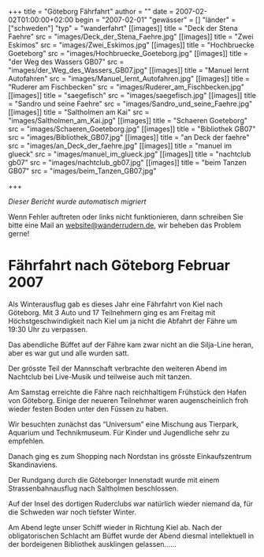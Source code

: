 +++
title = "Göteborg Fährfahrt"
author = ""
date = 2007-02-02T01:00:00+02:00
begin = "2007-02-01"
"gewässer" = []
"länder" = ["schweden"]
"typ" = "wanderfahrt"
[[images]]
title = "Deck der Stena Faehre"
src = "images/Deck_der_Stena_Faehre.jpg"
[[images]]
title = "Zwei Eskimos"
src = "images/Zwei_Eskimos.jpg"
[[images]]
title = "Hochbruecke Goeteborg"
src = "images/Hochbruecke_Goeteborg.jpg"
[[images]]
title = "der Weg des Wassers GB07"
src = "images/der_Weg_des_Wassers_GB07.jpg"
[[images]]
title = "Manuel lernt Autofahren"
src = "images/Manuel_lernt_Autofahren.jpg"
[[images]]
title = "Ruderer am Fischbecken"
src = "images/Ruderer_am_Fischbecken.jpg"
[[images]]
title = "saegefisch"
src = "images/saegefisch.jpg"
[[images]]
title = "Sandro und seine Faehre"
src = "images/Sandro_und_seine_Faehre.jpg"
[[images]]
title = "Saltholmen am Kai"
src = "images/Saltholmen_am_Kai.jpg"
[[images]]
title = "Schaeren Goeteborg"
src = "images/Schaeren_Goeteborg.jpg"
[[images]]
title = "Bibliothek GB07"
src = "images/Bibliothek_GB07.jpg"
[[images]]
title = "an Deck der faehre"
src = "images/an_Deck_der_faehre.jpg"
[[images]]
title = "manuel im glueck"
src = "images/manuel_im_glueck.jpg"
[[images]]
title = "nachtclub gb07"
src = "images/nachtclub_gb07.jpg"
[[images]]
title = "beim Tanzen GB07"
src = "images/beim_Tanzen_GB07.jpg"

+++


*Dieser Bericht wurde automatisch migriert*

Wenn Fehler auftreten oder links nicht funktionieren, dann schreiben Sie bitte eine Mail an website@wanderrudern.de, wir beheben das Problem gerne!



# Fährfahrt nach Göteborg Februar 2007


Als Winterausflug gab es dieses Jahr eine Fährfahrt von Kiel nach Göteborg. Mit 3 Auto und 17 Teilnehmern ging es am Freitag mit Höchstgeschwindigkeit nach Kiel um ja nicht die Abfahrt der Fähre um 19:30 Uhr zu verpassen.

Das abendliche Büffet auf der Fähre kam zwar nicht an die Silja-Line heran, aber es war gut und alle wurden satt.

Der grösste Teil der Mannschaft verbrachte den weiteren Abend im Nachtclub bei Live-Musik und teilweise auch mit tanzen.

Am Samstag erreichte die Fähre nach reichhaltigem Frühstück den Hafen von Göteborg. Einige der neueren Teilnehmer waren augenscheinlich froh wieder festen Boden unter den Füssen zu haben.

Wir besuchten zunächst das “Universum” eine Mischung aus Tierpark, Aquarium und Technikmuseum. Für Kinder und Jugendliche sehr zu empfehlen.

Danach ging es zum Shopping nach Nordstan ins grösste Einkaufszentrum Skandinaviens.

Der Rundgang durch die Göteborger Innenstadt wurde mit einem Strassenbahnausflug nach Saltholmen beschlossen.

Auf der Insel des dortigen Ruderclubs war natürlich wieder niemand da, für die Schweden war noch tiefster Winter.

Am Abend legte unser Schiff wieder in Richtung Kiel ab. Nach der obligatorischen Schlacht am Büffet wurde der Abend diesmal intellektuell in der bordeigenen Bibliothek ausklingen gelassen......